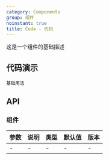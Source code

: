 ```yaml
---
category: Components
group: 组件
noinstant: true
title: Code - 代码
---
```

这是一个组件的基础描述

## 代码演示

<code src="./demos/index.tsx"  background="#f0f2f5" >基础用法</code>

## API

### 组件

| 参数  | 说明  | 类型  | 默认值 | 版本  |
|-----|-----|-----|-----|-----|
| -   | -   | -   | -   | -   |

